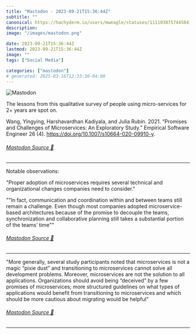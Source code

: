 ```yaml
---
title: "Mastodon - 2023-09-21T15:36:44Z"
subtitle: ""
canonical: https://hachyderm.io/users/mweagle/statuses/111103875744584199
description:
image: "/images/mastodon.png"

date: 2023-09-21T15:36:44Z
lastmod: 2023-09-21T15:36:44Z
image: ""
tags: ["Social Media"]

categories: ["mastodon"]
# generated: 2025-03-16T12:33:30-04:00
---
```

![Mastodon](/images/mastodon.png)

<p>The lessons from this qualitative survey of people using micro-services for 2+ years are spot on. </p><p>Wang, Yingying, Harshavardhan Kadiyala, and Julia Rubin. 2021. “Promises and Challenges of Microservices: An Exploratory Study.” Empirical Software Engineer 26 (4). <a href="https://doi.org/10.1007/s10664-020-09910-y" target="_blank" rel="nofollow noopener noreferrer" translate="no"><span class="invisible">https://</span><span class="ellipsis">doi.org/10.1007/s10664-020-099</span><span class="invisible">10-y</span></a>.</p>


###### [Mastodon Source 🐘](https://hachyderm.io/@mweagle/111103875744584199)

___

<p>Notable observations:</p><p>&quot;Proper  adoption of microservices requires several technical and  organizational changes companies need to consider.&quot;</p><p>&quot;&quot;In fact, communication and coordination within and between teams still remain a challenge.  Even though most companies  adopted microservice-based  architectures because of the  promise to decouple the teams,  synchronization and collaborative planning still takes  a substantial portion of the  teams’  time&quot;&quot;</p>


###### [Mastodon Source 🐘](https://hachyderm.io/@mweagle/111103889283694450)

___

<p>&quot;More generally, several study participants noted that microservices is not a magic “pixie dust” and transitioning to microservices cannot solve all development problems. Moreover, microservices are not the solution to all applications. Organizations should avoid being “deceived” by a few promises of microservices; more structured guidelines on  what  types  of  applications  would benefit from transitioning  to microservices and which should be more cautious about migrating would be helpful&quot;</p>


###### [Mastodon Source 🐘](https://hachyderm.io/@mweagle/111103905045636384)

___

